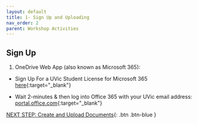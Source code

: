 ```yaml
---
layout: default
title: 1- Sign Up and Uploading
nav_order: 2
parent: Workshop Activities
---
```


## Sign Up 

1. OneDrive Web App (also known as Microsoft 365):
-  Sign Up For a UVic Student License for Microsoft 365 [here](OnlineServices.uvic.ca){:target="_blank"}

-  Wait 2-minutes & then log into Office 365 with your UVic email address: [portal.office.com](portal.office.com){:target="_blank"}

<script>  

    function toggle(input) {
        var x = document.getElementById(input);
        if (x.style.display === "none") {
            x.style.display = "block";
        } else {
            x.style.display = "none";
        }
    }
</script>

[NEXT STEP: Create and Upload Documents](create-docs.html){: .btn .btn-blue }


